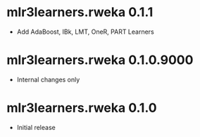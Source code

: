 # mlr3learners.rweka 0.1.1

- Add AdaBoost, IBk, LMT, OneR, PART Learners

# mlr3learners.rweka 0.1.0.9000

- Internal changes only

# mlr3learners.rweka 0.1.0

- Initial release

